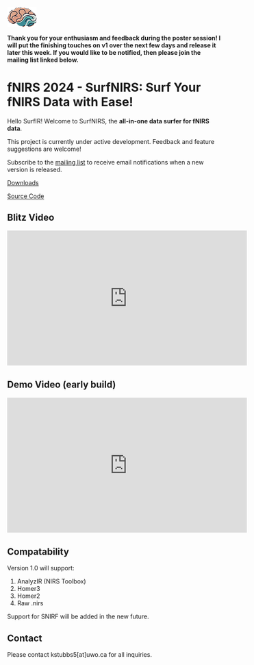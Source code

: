 ![](logo.png)

**Thank you for your enthusiasm and feedback during the poster session! I will put the finishing touches on v1 over the next few days and release it later this week. If you would like to be notified, then please join the mailing list linked below.**

# fNIRS 2024 - SurfNIRS: Surf Your fNIRS Data with Ease!
Hello SurfIR! Welcome to SurfNIRS, the **all-in-one data surfer for fNIRS data**.

This project is currently under active development. Feedback and feature suggestions are welcome!

Subscribe to the [mailing list](https://uwo.eu.qualtrics.com/jfe/form/SV_8dgnzv86fjWNSl0) to receive email notifications when a new version is released.

[Downloads](https://github.com/Western-SPRINT/SurfNIRS/releases)

[Source Code](https://github.com/Western-SPRINT/SurfNIRS/)

## Blitz Video

<iframe id="video" width="560" height="315" src="https://fnirs.org/wp-content/uploads/2024/fNIRS2024BiennialMeeting/blitz/Su-015-795-Stubbs-Kevin.mp4" frameborder="0" allow="autoplay; encrypted-media" allowfullscreen=""></iframe>

## Demo Video (early build)

<iframe id="video" width="560" height="315" src="https://github.com/user-attachments/assets/dd543d11-ceba-441f-b093-908c1eb582f8" frameborder="0" allow="autoplay; encrypted-media" allowfullscreen=""></iframe>

## Compatability
Version 1.0 will support:
1. AnalyzIR (NIRS Toolbox)
2. Homer3
3. Homer2
4. Raw .nirs

Support for SNIRF will be added in the new future.

## Contact
Please contact kstubbs5[at]uwo.ca for all inquiries.
